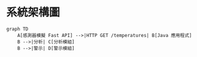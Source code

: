 # 系統架構圖

```mermaid
graph TD
    A[感測器模擬 Fast API] -->|HTTP GET /temperatures| B[Java 應用程式]
    B -->|分析| C[分析模組]
    B -->|警示| D[警示模組]
```
